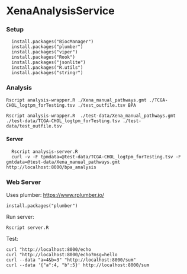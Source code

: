 # XenaAnalysisService

### Setup

      install.packages("BiocManager")
      install.packages("plumber")
      install.packages("viper")
      install.packages("Rook")
      install.packages("jsonlite")
      install.packages("R.utils")
      install.packages("stringr")

### Analysis 


    Rscript analysis-wrapper.R ./Xena_manual_pathways.gmt ./TCGA-CHOL_logtpm_forTesting.tsv ./test_outfile.tsv BPA
    
    Rscript analysis-wrapper.R  ./test-data/Xena_manual_pathways.gmt ./test-data/TCGA-CHOL_logtpm_forTesting.tsv ./test-data/test_outfile.tsv 
    
#### Server


      Rscript analysis-server.R
      curl -v -F tpmdata=@test-data/TCGA-CHOL_logtpm_forTesting.tsv -F gmtdata=@test-data/Xena_manual_pathways.gmt http://localhost:8000/bpa_analysis



### Web Server

Uses plumber: https://www.rplumber.io/  

    install.packages("plumber")
   
Run server:

    Rscript server.R
   
Test:

    curl "http://localhost:8000/echo
    curl "http://localhost:8000/echo?msg=hello
    curl --data "a=4&b=3" "http://localhost:8000/sum"
    curl --data '{"a":4, "b":5}' http://localhost:8000/sum
   


